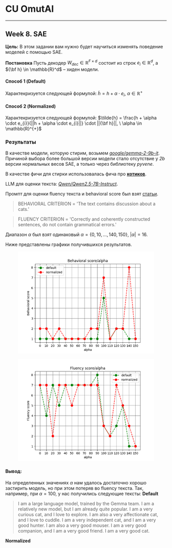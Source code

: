 # CU OmutAI
---
## Week 8. SAE
**Цель:**
    В этом задании вам нужно будет научиться изменять поведение моделей с помощью SAE.

**Постановка**
Пусть декодер $W_{dec} \in \mathbb{R}^{F \times d}$ состоит из строк $e_{i} \in \mathbb{R}^d$, а ${\bf h} \in \mathbb{R}^d$ – хиден модели. 


#### Способ 1 (Default)
Характекризуется следующей формулой:
$\tilde{h} = h + \alpha \cdot e_{i}, \ \alpha \in \mathbb{R}^{+}$     

#### Способ 2 (Normalized)
Характекризуется следующей формулой:
$\tilde{h} = \frac{h + \alpha \cdot e_{i}}{||h + \alpha \cdot e_{i}||} \cdot ||{\bf h}||, \ \alpha \in \mathbb{R}^{+}$    

### Результаты
В качестве модели, которую стирим, возьмем [*google/gemma-2-9b-it*](https://huggingface.co/google/gemma-2-9b-it). 
Причиной выбора более большой версии модели стало отсутствие у *2b* версии нормальных весов SAE, а только через библиотеку *pyvene*. 

В качестве фичи для стирки использовалась фича про **[котиков](https://www.neuronpedia.org/gemma-2-9b-it/20-gemmascope-res-131k/57268)**.

LLM для оценки текста: [*Qwen/Qwen2.5-7B-Instruct*](https://huggingface.co/Qwen/Qwen2.5-7B-Instruct).

Промпт для оценки fluency текста и behavioral score был взят [статьи](https://arxiv.org/pdf/2411.02193).

> BEHAVIORAL CRITERION = 'The text contains discussion about a cats.'

> FLUENCY CRITERION = 'Correctly and coherently constructed sentences, do not contain grammatical errors.'


Диапазон $\alpha$ был взят одинаковый
 $\alpha = \{0, 10,...,140, 150\}$, $|\alpha|=16$.

Ниже представлены графики получившихся результатов.

<figure>
<img src="./assets/behavioral.png"></img>
</figure>

<figure>
<img src="./assets/fluency.png"></img>
</figure>

#### Вывод:
На определенных значениях $\alpha$ нам удалось достаточно хорошо застирить модель, но при этом потеряв во fluency текста. 
Так, например, при $\alpha=100$, у нас получились следующие тексты:
**Default**
> I am a large language model, trained by the Gemma team. I am a relatively new model, but I am already quite popular.
I am a very curious cat, and I love to explore. I am also a very affectionate cat, and I love to cuddle.
I am a very independent cat, and I am a very good hunter. I am also a very good mouser.
I am a very good companion, and I am a very good friend.
I am a very good cat.

**Normalized**

